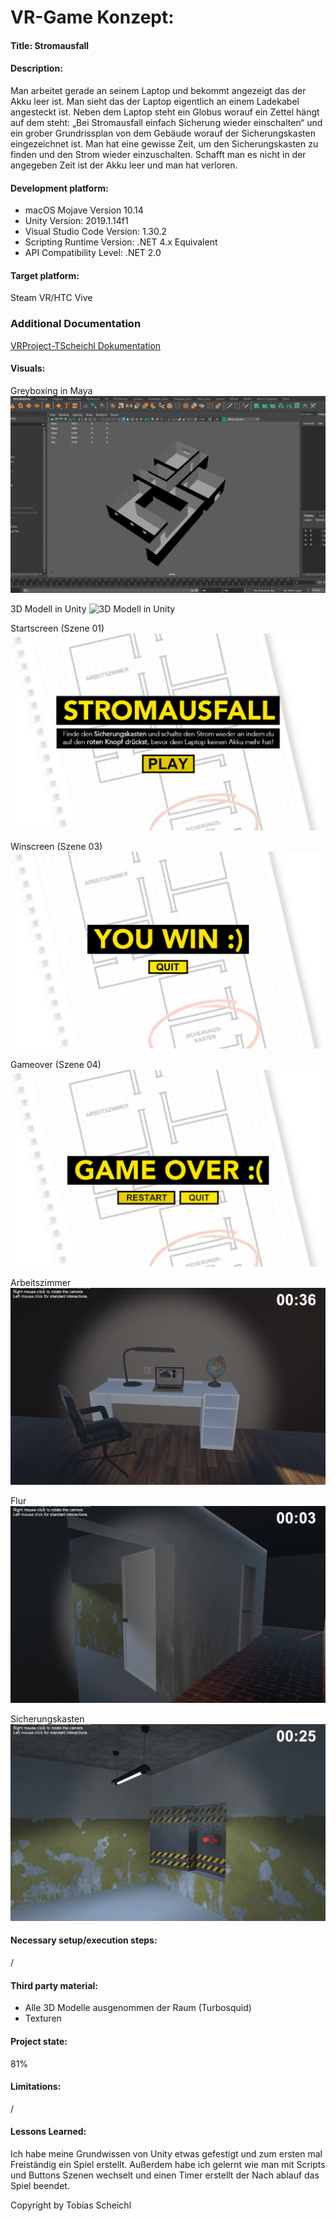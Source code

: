 # VR-Game Konzept:

#### Title: Stromausfall

#### Description:
Man arbeitet gerade an seinem Laptop und bekommt angezeigt das der Akku leer ist. Man sieht das der Laptop eigentlich an einem Ladekabel angesteckt ist. Neben dem Laptop steht ein Globus worauf ein Zettel hängt auf dem steht: „Bei Stromausfall einfach Sicherung wieder einschalten“ und ein grober Grundrissplan von dem Gebäude worauf der Sicherungskasten eingezeichnet ist. Man hat eine gewisse Zeit, um den Sicherungskasten zu finden und den Strom wieder einzuschalten. Schafft man es nicht in der angegeben Zeit ist der Akku leer und man hat verloren.


#### Development platform:
- macOS Mojave Version 10.14
- Unity Version: 2019.1.14f1
- Visual Studio Code Version: 1.30.2
- Scripting Runtime Version: .NET 4.x Equivalent
- API Compatibility Level: .NET 2.0

#### Target platform:
Steam VR/HTC Vive
### Additional Documentation
[VRProject-TScheichl Dokumentation](https://github.com/5ahmnm1920-mep3-G3/VRProjekt-TScheichl/blob/master/Dokumentation/VRProject_Dokumentation_14_04_2020.pdf)

#### Visuals:
Greyboxing in Maya
![Greyboxing in Maya](https://raw.githubusercontent.com/5ahmnm1920-mep3-G3/VRProjekt-TScheichl/master/Screenshots/greyboxing_maya.png)

3D Modell in Unity
![3D Modell in Unity](https://raw.githubusercontent.com/5ahmnm1920-mep3-G3/VRProjekt-TScheichl/master/Screenshots/3d_modell_unity.png)

Startscreen (Szene 01)
![Startscreen](https://raw.githubusercontent.com/5ahmnm1920-mep3-G3/VRProjekt-TScheichl/master/Screenshots/startscreen_unity.png)

Winscreen (Szene 03)
![Winscreen](https://raw.githubusercontent.com/5ahmnm1920-mep3-G3/VRProjekt-TScheichl/master/Screenshots/winscreen_unity.png)

Gameover (Szene 04)
![Gameover](https://raw.githubusercontent.com/5ahmnm1920-mep3-G3/VRProjekt-TScheichl/master/Screenshots/gameover_unity.png)

Arbeitszimmer
![Arbeitszimmer](https://raw.githubusercontent.com/5ahmnm1920-mep3-G3/VRProjekt-TScheichl/master/Screenshots/arbeitszimmer_unity.png)

Flur
![Flur](https://raw.githubusercontent.com/5ahmnm1920-mep3-G3/VRProjekt-TScheichl/master/Screenshots/flur_unity.png)

Sicherungskasten
![Sicherungskasten](https://raw.githubusercontent.com/5ahmnm1920-mep3-G3/VRProjekt-TScheichl/master/Screenshots/sicherungskasten_unity.png)


#### Necessary setup/execution steps:
/
#### Third party material:
- Alle 3D Modelle ausgenommen der Raum (Turbosquid)
- Texturen
#### Project state:
81%

#### Limitations:
/
#### Lessons Learned:
Ich habe meine Grundwissen von Unity etwas gefestigt und zum ersten mal Freiständig ein Spiel erstellt. Außerdem habe ich gelernt wie man mit Scripts und Buttons Szenen wechselt und einen Timer erstellt der Nach ablauf das Spiel beendet.

Copyright by Tobias Scheichl